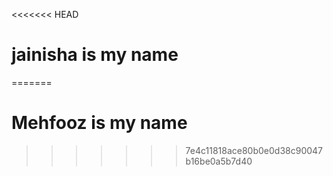 <<<<<<< HEAD
# jainisha is my name
=======
# Mehfooz is my name
>>>>>>> 7e4c11818ace80b0e0d38c90047b16be0a5b7d40
